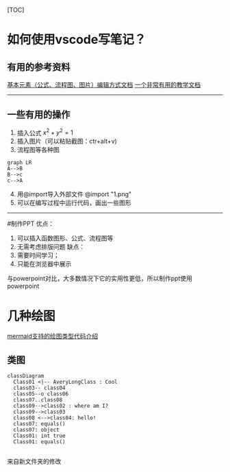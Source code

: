 [TOC]
# 如何使用vscode写笔记？

## 有用的参考资料

 [基本元素（公式、流程图、图片）编辑方式文档](https://shd101wyy.github.io/markdown-preview-enhanced/#/zh-cn/diagrams?id=flow-charts)
 [一个非常有用的教学文档](https://orangex4.cool/post/notes-in-markdown/#%E4%BF%AE%E6%94%B9%E9%A2%84%E8%A7%88%E7%AA%97%E5%8F%A3%E8%83%8C%E6%99%AF-%E9%80%89%E5%81%9A)

---
## 一些有用的操作
 1. 插入公式
      $x^2+y^2=1$
 2. 插入图片（可以粘贴截图：ctr+alt+v)
 3. 流程图等各种图
   ```mermaid
   graph LR
   A-->B
   B-->c
   c-->A
   ```
 4. 用@import导入外部文件
      @import "1.png"
5. 可以在编写过程中运行代码，画出一些图形
---
#制作PPT
优点：
1. 可以插入函数图形、公式、流程图等
2. 无需考虑排版问题
缺点：
1. 需要时间学习；
2. 只能在浏览器中展示
   

与powerpoint对比，大多数情况下它的实用性更低，所以制作ppt使用powerpoint

# 几种绘图
[mermaid支持的绘图类型代码介绍](https://mermaid-js.github.io/mermaid/#/)
## 类图
```mermaid
classDiagram 
  Class01 <|-- AveryLongClass : Cool
  class03-- class04
  class05--o class06
  class07..class08
  class09-->class02 : where am I?
  class09-->class03
  class08 <-->class04: hello!
  class07: equals()
  class07: object
  Class01: int true
  Class01: equals()
  
```

来自新文件夹的修改
